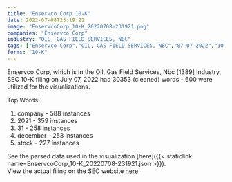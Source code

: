 ```yaml
---
title: "Enservco Corp 10-K"
date: 2022-07-08T23:19:21
image: "EnservcoCorp_10-K_20220708-231921.png"
companies: "Enservco Corp"
industry: "OIL, GAS FIELD SERVICES, NBC"
tags: ["Enservco Corp","OIL, GAS FIELD SERVICES, NBC","07-07-2022","10-K"]
forms: "10-K"
---
```

Enservco Corp, which is in the Oil, Gas Field Services, Nbc [1389] industry, SEC 10-K filing on July 07, 2022 had 30353 (cleaned) words - 600 were utilized for the visualizations.

Top Words:
1. company - 588 instances
2. 2021 - 359 instances
3. 31 - 258 instances
4. december - 253 instances
5. stock - 227 instances


See the parsed data used in the visualization [here]({{< staticlink name=EnservcoCorp_10-K_20220708-231921.json >}}).  
View the actual filing on the SEC website [here](https://www.sec.gov/Archives/edgar/data/319458/0001437749-22-016757.txt)